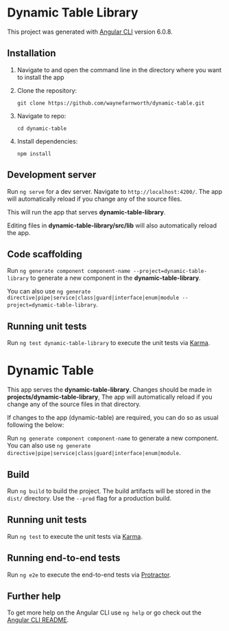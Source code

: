 # Dynamic Table Library

This project was generated with [Angular CLI](https://github.com/angular/angular-cli) version 6.0.8.

## Installation

1. Navigate to and open the command line in the directory where you want to install the app
2. Clone the repository:

    `git clone https://github.com/waynefarnworth/dynamic-table.git`
3. Navigate to repo:

    `cd dynamic-table`

4. Install dependencies:

    `npm install`

## Development server

Run `ng serve` for a dev server. Navigate to `http://localhost:4200/`. The app will automatically reload if you change any of the source files.

This will run the app that serves **dynamic-table-library**.

Editing files in **dynamic-table-library/src/lib** will also automatically reload the app.

## Code scaffolding

Run `ng generate component component-name --project=dynamic-table-library` to generate a new component in the **dynamic-table-library**.

You can also use `ng generate directive|pipe|service|class|guard|interface|enum|module --project=dynamic-table-library`.

## Running unit tests

Run `ng test dynamic-table-library` to execute the unit tests via [Karma](https://karma-runner.github.io).

# Dynamic Table

This app serves the **dynamic-table-library**. Changes should be made in **projects/dynamic-table-library**, The app will automatically reload if you change any of the source files in that directory.

If changes to the app (dynamic-table) are required, you can do so as usual following the below:

Run `ng generate component component-name` to generate a new component. You can also use `ng generate directive|pipe|service|class|guard|interface|enum|module`.

## Build

Run `ng build` to build the project. The build artifacts will be stored in the `dist/` directory. Use the `--prod` flag for a production build.

## Running unit tests

Run `ng test` to execute the unit tests via [Karma](https://karma-runner.github.io).

## Running end-to-end tests

Run `ng e2e` to execute the end-to-end tests via [Protractor](http://www.protractortest.org/).

## Further help

To get more help on the Angular CLI use `ng help` or go check out the [Angular CLI README](https://github.com/angular/angular-cli/blob/master/README.md).
